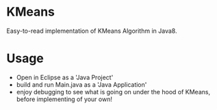 # KMeans

Easy-to-read implementation of KMeans Algorithm in Java8.

# Usage

 - Open in Eclipse as a 'Java Project'
 - build and run Main.java as a 'Java Application'
 - enjoy debugging to see what is going on under the hood of KMeans, before implementing of your own!